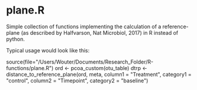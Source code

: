 # plane.R
Simple collection of functions implementing the calculation of a reference-plane (as described by Halfvarson, Nat Microbiol, 2017) in R instead of python.

Typical usage would look like this:

source(file="/Users/Wouter/Documents/Research_Folder/R-functions/plane.R")
ord <- pcoa_custom(otu_table)
dtrp <- distance_to_reference_plane(ord, meta, column1 = "Treatment", category1 = "control", column2 = "Timepoint", category2 = "baseline")
